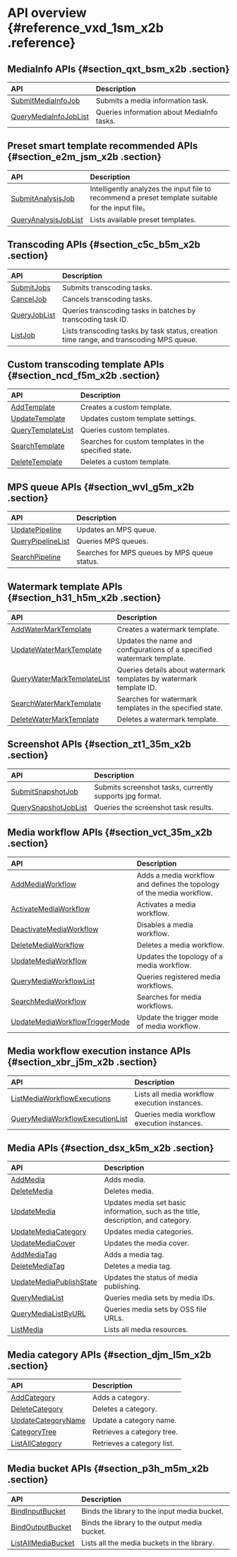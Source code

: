 # API overview {#reference_vxd_1sm_x2b .reference}

## MediaInfo APIs {#section_qxt_bsm_x2b .section}

|API|Description|
|:--|:----------|
|[SubmitMediaInfoJob](https://help.aliyun.com/document_detail/29220.html)|Submits a media information task.|
|[QueryMediaInfoJobList](https://help.aliyun.com/document_detail/29221.html)|Queries information about MediaInfo tasks.|

## Preset smart template recommended APIs {#section_e2m_jsm_x2b .section}

|API|Description|
|:--|:----------|
|[SubmitAnalysisJob](https://help.aliyun.com/document_detail/29223.html)|Intelligently analyzes the input file to recommend a preset template suitable for the input file。|
|[QueryAnalysisJobList](https://help.aliyun.com/document_detail/29224.html)|Lists available preset templates.|

## Transcoding APIs {#section_c5c_b5m_x2b .section}

|API|Description|
|:--|:----------|
|[SubmitJobs](https://help.aliyun.com/document_detail/29226.html)|Submits transcoding tasks.|
|[CancelJob](https://help.aliyun.com/document_detail/29227.html)|Cancels transcoding tasks.|
|[QueryJobList](https://help.aliyun.com/document_detail/29228.html)|Queries transcoding tasks in batches by transcoding task ID.|
|[ListJob](https://help.aliyun.com/document_detail/29229.html)|Lists transcoding tasks by task status, creation time range, and transcoding MPS queue.|

## Custom transcoding template APIs {#section_ncd_f5m_x2b .section}

|API|Description|
|:--|:----------|
|[AddTemplate](https://help.aliyun.com/document_detail/29239.html)|Creates a custom template.|
|[UpdateTemplate](https://help.aliyun.com/document_detail/29240.html)|Updates custom template settings.|
|[QueryTemplateList](https://help.aliyun.com/document_detail/29241.html)|Queries custom templates.|
|[SearchTemplate](https://help.aliyun.com/document_detail/29242.html)|Searches for custom templates in the specified state.|
|[DeleteTemplate](https://help.aliyun.com/document_detail/29243.html)|Deletes a custom template.|

## MPS queue APIs {#section_wvl_g5m_x2b .section}

|API|Description|
|:--|:----------|
|[UpdatePipeline](https://help.aliyun.com/document_detail/29235.html)|Updates an MPS queue.|
|[QueryPipelineList](https://help.aliyun.com/document_detail/29236.html)|Queries MPS queues.|
|[SearchPipeline](https://help.aliyun.com/document_detail/29237.html)|Searches for MPS queues by MPS queue status.|

## Watermark template APIs {#section_h31_h5m_x2b .section}

|API|Description|
|:--|:----------|
|[AddWaterMarkTemplate](https://help.aliyun.com/document_detail/29245.html)|Creates a watermark template.|
|[UpdateWaterMarkTemplate](https://help.aliyun.com/document_detail/29246.html)|Updates the name and configurations of a specified watermark template.|
|[QueryWaterMarkTemplateList](https://help.aliyun.com/document_detail/29247.html)|Queries details about watermark templates by watermark template ID.|
|[SearchWaterMarkTemplate](https://help.aliyun.com/document_detail/29248.html)|Searches for watermark templates in the specified state.|
|[DeleteWaterMarkTemplate](https://help.aliyun.com/document_detail/29249.html)|Deletes a watermark template.|

## Screenshot APIs {#section_zt1_35m_x2b .section}

|API|Description|
|:--|:----------|
|[SubmitSnapshotJob](https://help.aliyun.com/document_detail/29232.html)|Submits screenshot tasks, currently supports jpg format.|
|[QuerySnapshotJobList](https://help.aliyun.com/document_detail/29233.html)|Queries the screenshot task results.|

## Media workflow APIs {#section_vct_35m_x2b .section}

|API|Description|
|:--|:----------|
|[AddMediaWorkflow](https://help.aliyun.com/document_detail/44437.html)|Adds a media workflow and defines the topology of the media workflow.|
|[ActivateMediaWorkflow](https://help.aliyun.com/document_detail/44445.html)|Activates a media workflow.|
|[DeactivateMediaWorkflow](https://help.aliyun.com/document_detail/44446.html)|Disables a media workflow.|
|[DeleteMediaWorkflow](https://help.aliyun.com/document_detail/44444.html)|Deletes a media workflow.|
|[UpdateMediaWorkflow](https://help.aliyun.com/document_detail/44438.html)|Updates the topology of a media workflow.|
|[QueryMediaWorkflowList](https://help.aliyun.com/document_detail/44442.html)|Queries registered media workflows.|
|[SearchMediaWorkflow](https://help.aliyun.com/document_detail/44443.html)|Searches for media workflows.|
|[UpdateMediaWorkflowTriggerMode](https://help.aliyun.com/document_detail/29226.html)|Update the trigger mode of media workflow.|

## Media workflow execution instance APIs {#section_xbr_j5m_x2b .section}

|API|Description|
|:--|:----------|
|[ListMediaWorkflowExecutions](https://help.aliyun.com/document_detail/44450.html)|Lists all media workflow execution instances.|
|[QueryMediaWorkflowExecutionList](https://help.aliyun.com/document_detail/44449.html)|Queries media workflow execution instances.|

## Media APIs {#section_dsx_k5m_x2b .section}

|API|Description|
|:--|:----------|
|[AddMedia](https://help.aliyun.com/document_detail/44458.html)|Adds media.|
|[DeleteMedia](https://help.aliyun.com/document_detail/44467.html)|Deletes media.|
|[UpdateMedia](https://help.aliyun.com/document_detail/44464.html)|Updates media set basic information, such as the title, description, and category.|
|[UpdateMediaCategory](https://help.aliyun.com/document_detail/44465.html)|Updates media categories.|
|[UpdateMediaCover](https://help.aliyun.com/document_detail/44466.html)|Updates the media cover.|
|[AddMediaTag](https://help.aliyun.com/document_detail/44468.html)|Adds a media tag.|
|[DeleteMediaTag](https://help.aliyun.com/document_detail/44469.html)|Deletes a media tag.|
|[UpdateMediaPublishState](https://help.aliyun.com/document_detail/44463.html)|Updates the status of media publishing.|
|[QueryMediaList](https://help.aliyun.com/document_detail/44459.html)|Queries media sets by media IDs.|
|[QueryMediaListByURL](https://help.aliyun.com/document_detail/44460.html)|Queries media sets by OSS file URLs.|
|[ListMedia](https://help.aliyun.com/document_detail/52810.html)|Lists all media resources.|

## Media category APIs {#section_djm_l5m_x2b .section}

|API|Description|
|:--|:----------|
|[AddCategory](https://help.aliyun.com/document_detail/44471.html)|Adds a category.|
|[DeleteCategory](https://help.aliyun.com/document_detail/44475.html)|Deletes a category.|
|[UpdateCategoryName](https://help.aliyun.com/document_detail/44472.html)|Update a category name.|
|[CategoryTree](https://help.aliyun.com/document_detail/44474.html)|Retrieves a category tree.|
|[ListAllCategory](https://help.aliyun.com/document_detail/44473.html)|Retrieves a category list.|

## Media bucket APIs {#section_p3h_m5m_x2b .section}

|API|Description|
|:--|:----------|
|[BindInputBucket](https://help.aliyun.com/document_detail/44478.html)|Binds the library to the input media bucket.|
|[BindOutputBucket](https://help.aliyun.com/document_detail/44479.html)|Binds the library to the output media bucket.|
|[ListAllMediaBucket](https://help.aliyun.com/document_detail/44480.html)|Lists all the media buckets in the library.|

